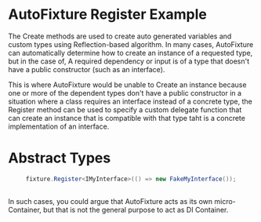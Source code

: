 # AutoFixture Register Example


The Create methods are used to create auto generated variables and custom types using Reflection-based algorithm. In many cases, AutoFixture can automatically determine how to create an instance of a requested type, but in the case of, A required dependency or input is of a type that doesn't have a public constructor (such as an interface).

This is where AutoFixture would be unable to Create an instance because one or more of the dependent types don't have a public constructor in a situation where a class requires an interface instead of a concrete type, the Register method can be used to specify a custom delegate function that can create an instance that is compatible with that type taht is a concrete implementation of an interface.  

# Abstract Types

```C#
     fixture.Register<IMyInterface>(() => new FakeMyInterface());
     
```

In such cases, you could argue that AutoFixture acts as its own micro-Container, but that is not the general purpose to act as DI Container.

